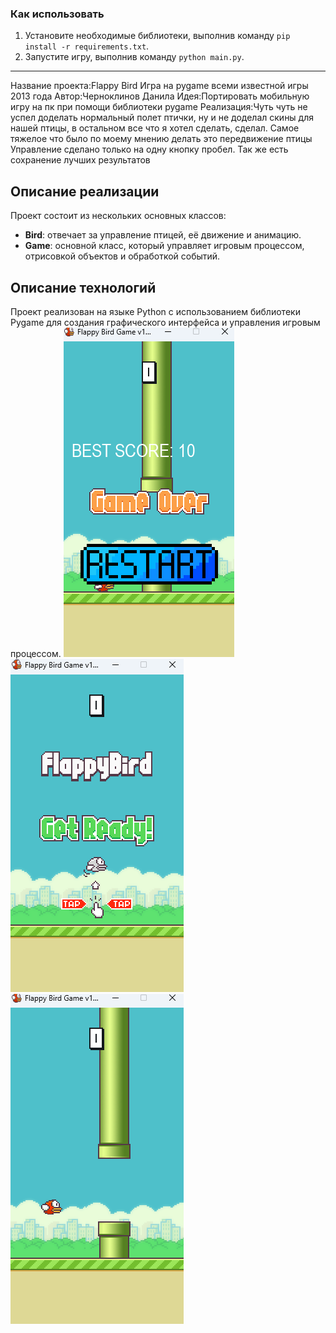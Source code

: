 ### Как использовать
1. Установите необходимые библиотеки, выполнив команду `pip install -r requirements.txt`.
2. Запустите игру, выполнив команду `python main.py`.

---

Название проекта:Flappy Bird
Игра на pygame всеми известной игры 2013 года
Автор:Черноклинов Данила
Идея:Портировать мобильную игру на пк при помощи библиотеки pygame 
Реализация:Чуть чуть не успел доделать нормальный полет птички, ну и не доделал скины для нашей птицы, в остальном все что я хотел сделать, сделал.
Самое тяжелое что было по моему мнению делать это передвижение птицы
Управление сделано только на одну кнопку пробел. Так же есть сохранение лучших результатов
## Описание реализации
Проект состоит из нескольких основных классов:
- **Bird**: отвечает за управление птицей, её движение и анимацию.
- **Game**: основной класс, который управляет игровым процессом, отрисовкой объектов и обработкой событий.
## Описание технологий
Проект реализован на языке Python с использованием библиотеки Pygame для создания графического интерфейса и управления игровым процессом.
![alt text](image-1.png)
![alt text](image.png)
![alt text](image2.png)
